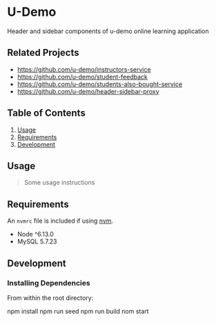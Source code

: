 # U-Demo

Header and sidebar components of u-demo online learning application

## Related Projects

  - https://github.com/u-demo/instructors-service
  - https://github.com/u-demo/student-feedback
  - https://github.com/u-demo/students-also-bought-service
  - https://github.com/u-demo/header-sidebar-proxy

## Table of Contents

1. [Usage](#Usage)
1. [Requirements](#requirements)
1. [Development](#development)

## Usage

> Some usage instructions

## Requirements

An `nvmrc` file is included if using [nvm](https://github.com/creationix/nvm).

- Node ^6.13.0
- MySQL 5.7.23

## Development

### Installing Dependencies

From within the root directory:

npm install
npm run seed
npm run build
nom start
